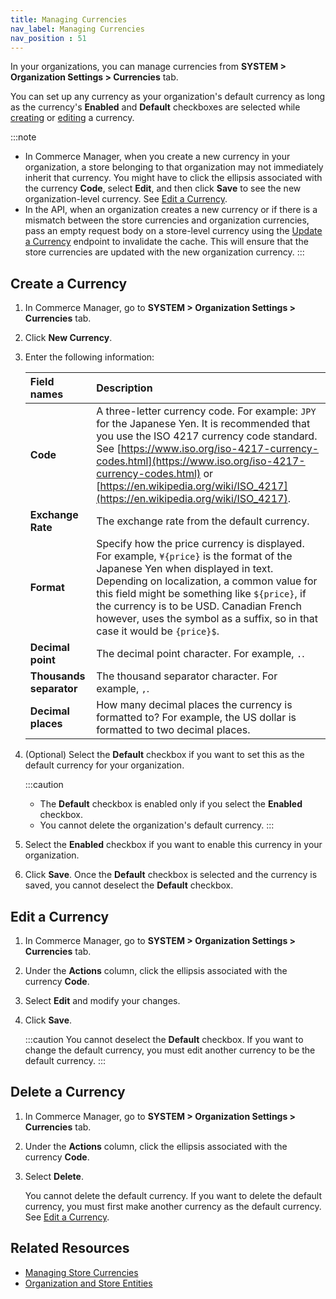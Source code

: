 ```yaml
---
title: Managing Currencies
nav_label: Managing Currencies
nav_position : 51
---
```


In your organizations, you can manage currencies from **SYSTEM > Organization Settings > Currencies** tab. 

You can set up any currency as your organization's default currency as long as the currency's **Enabled** and **Default** checkboxes are selected while [creating](#create-a-currency) or [editing](#edit-a-currency) a currency.

:::note
- In Commerce Manager, when you create a new currency in your organization, a store belonging to that organization may not immediately inherit that currency. You might have to click the ellipsis associated with the currency **Code**, select **Edit**, and then click **Save** to see the new organization-level currency. See [Edit a Currency](#edit-a-currency).
- In the API, when an organization creates a new currency or if there is a mismatch between the store currencies and organization currencies, pass an empty request body on a store-level currency using the [Update a Currency](/docs/pxm/currencies/currencies-api/update-a-currency) endpoint to invalidate the cache. This will ensure that the store currencies are updated with the new organization currency.
:::

## Create a Currency

1. In Commerce Manager, go to **SYSTEM > Organization Settings > Currencies** tab.
1. Click **New Currency**.
1. Enter the following information:

     | Field names           | Description |
     | :-------------------- | :------------- |
     | **Code** | A three-letter currency code. For example: `JPY` for the Japanese Yen. It is recommended that you use the ISO 4217 currency code standard. See [https://www.iso.org/iso-4217-currency-codes.html](https://www.iso.org/iso-4217-currency-codes.html) or [https://en.wikipedia.org/wiki/ISO_4217](https://en.wikipedia.org/wiki/ISO_4217). |
     | **Exchange Rate** | The exchange rate from the default currency. |
     | **Format** |  Specify how the price currency is displayed. For example, `¥{price}` is the format of the Japanese Yen when displayed in text. Depending on localization, a common value for this field might be something like `${price}`, if the currency is to be USD. Canadian French however, uses the symbol as a suffix, so in that case it would be `{price}$`. |
     | **Decimal point** | The decimal point character. For example, `.`. |
     | **Thousands separator** | The thousand separator character. For example, `,`. |
     | **Decimal places** | How many decimal places the currency is formatted to? For example, the US dollar is formatted to two decimal places. |

1. (Optional) Select the **Default** checkbox if you want to set this as the default currency for your organization. 

    :::caution
    - The **Default** checkbox is enabled only if you select the **Enabled** checkbox. 
    - You cannot delete the organization's default currency.
    :::
1. Select the **Enabled** checkbox if you want to enable this currency in your organization.
1. Click **Save**. Once the **Default** checkbox is selected and the currency is saved, you cannot deselect the **Default** checkbox.

## Edit a Currency

1. In Commerce Manager, go to **SYSTEM > Organization Settings > Currencies** tab.
1. Under the **Actions** column, click the ellipsis associated with the currency **Code**.
1. Select **Edit** and modify your changes.
1. Click **Save**.

    :::caution
    You cannot deselect the **Default** checkbox. If you want to change the default currency, you must edit another currency to be the default currency.
    :::


## Delete a Currency

1. In Commerce Manager, go to **SYSTEM > Organization Settings > Currencies** tab.
1. Under the **Actions** column, click the ellipsis associated with the currency **Code**.
1. Select **Delete**. 

    You cannot delete the default currency. If you want to delete the default currency, you must first make another currency as the default currency. See [Edit a Currency](#edit-a-currency).


## Related Resources

- [Managing Store Currencies](/docs/pxm/currencies/manage-currencies)
- [Organization and Store Entities](/docs/commerce-cloud/organizations/org-level-entities)
